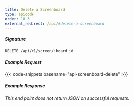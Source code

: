```yaml
---
title: Delete a Screenboard
type: apicode
order: 18.3
external_redirect: /api/#delete-a-screenboard
---
```


##### Signature

`DELETE /api/v1/screen/:board_id`

##### Example Request

{{< code-snippets basename="api-screenboard-delete" >}}

##### Example Response

_This end point does not return JSON on successful requests._
